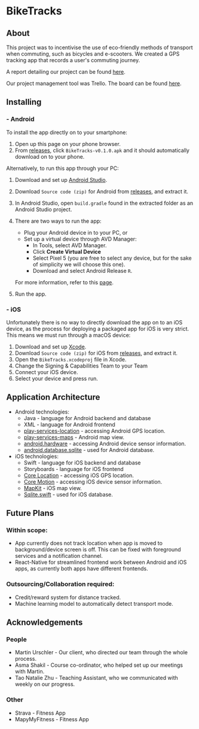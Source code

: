 # BikeTracks


## About 

This project was to incentivise the use of eco-friendly methods of transport when commuting, such as bicycles and e-scooters. We created a GPS tracking app that records a user's commuting journey.

A report detailing our project can be found [here](https://docs.google.com/spreadsheets/d/1bhnV-CQRMy3Z0npQd9XSoTdkYxz0ew5e648S00qkJZ8).

Our project management tool was Trello. The board can be found [here](https://trello.com/b/W3KX3XdZ/capstone).


## Installing

###  - Android 
To install the app directly on to your smartphone:
1.  Open up this page on your phone browser. 
2.  From [releases](https://github.com/uoa-compsci399-s2-2021/Team9-BikeTracks-App-Development/releases), click `BikeTracks-v0.1.0.apk` and it should automatically download on to your phone.

Alternatively, to run this app through your PC: 
1.  Download and set up [Android Studio](https://developer.android.com/studio).
2.  Download `Source code (zip)` for Android from [releases](https://github.com/uoa-compsci399-s2-2021/Team9-BikeTracks-App-Development/releases), and extract it.
3.  In Android Studio, open `build.gradle` found in the extracted folder as an Android Studio project.
4. There are two ways to run the app:
    - Plug your Android device in to your PC, or
    - Set up a virtual device through AVD Manager: 
      - In Tools, select AVD Manager.
      - Click **Create Virtual Device**
      - Select Pixel 5 (you are free to select any device, but for the sake of simplicity we will choose this one).
      - Download and select Android Release `R`.
    
    For more information, refer to this [page](https://developer.android.com/training/basics/firstapp/running-app).
5. Run the app.


### - iOS

Unfortunately there is no way to directly download the app on to an iOS device, as the process for deploying a packaged app for iOS is very strict. This means we must run through a macOS device:
1. Download and set up [Xcode](https://developer.apple.com/xcode/resources/).
2. Download `Source code (zip)` for iOS from [releases](https://github.com/uoa-compsci399-s2-2021/Team9-BikeTracks-App-Development/releases), and extract it.
3. Open the `BikeTracks.xcodeproj` file in Xcode.
4. Change the Signing & Capabilities Team to your Team
5. Connect your iOS device.
6. Select your device and press run.

## Application Architecture

- Android technologies:
  - Java - language for Android backend and database
  - XML - language for Android frontend
  - [play-services-location](https://developer.android.com/training/location) -    accessing Android GPS location.
  - [play-services-maps](https://developers.google.com/maps/documentation/android-sdk/overview) - Android map view.
  - [android.hardware](https://developer.android.com/reference/android/hardware/package-summary) - accessing Android device sensor information.
  - [android.database.sqlite](https://developer.android.com/reference/android/database/sqlite/package-summary) - used for Android database.
- iOS technologies:
  - Swift - language for iOS backend and database
  - Storyboards - language for iOS frontend
  - [Core Location](https://developer.apple.com/documentation/corelocation) - accessing iOS GPS location.
  - [Core Motion](https://developer.apple.com/documentation/coremotion) - accessing iOS device sensor information. 
  - [MapKit](https://developer.apple.com/documentation/mapkit) - iOS map view.
  - [Sqlite.swift](https://github.com/stephencelis/SQLite.swift) - used for iOS database.

## Future Plans


### Within scope:

  - App currently does not track location when app is moved to background/device screen is off. This can be fixed with foreground services and a notification channel.
  - React-Native for streamlined frontend work between Android and iOS apps, as currently both apps have different frontends.
  
### Outsourcing/Collaboration required:

  - Credit/reward system for distance tracked.    
  - Machine learning model to automatically detect transport mode.

## Acknowledgements


### People

- Martin Urschler - Our client, who directed our team through the whole process.
- Asma Shakil - Course co-ordinator, who helped set up our meetings with Martin. 
- Tao Natalie Zhu - Teaching Assistant, who we communicated with weekly on our progress.

### Other
- Strava - Fitness App 
- MapyMyFitness - Fitness App
